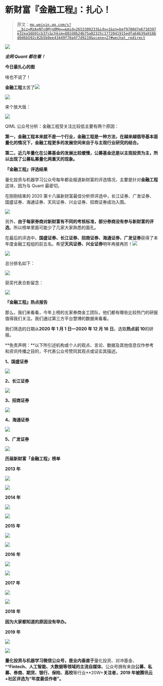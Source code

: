 # 新财富『金融工程』：扎心！

> 原文：[`mp.weixin.qq.com/s?__biz=MzAxNTc0Mjg0Mg==&mid=2653309233&idx=1&sn=bef9780d7e6710397e32ea16b91cb37c&chksm=802d8b24b75a02325c1772041915edfa64b39a918bd0d6b592c82b5b0ee43449f70a4f7d9219&scene=27#wechat_redirect`](http://mp.weixin.qq.com/s?__biz=MzAxNTc0Mjg0Mg==&mid=2653309233&idx=1&sn=bef9780d7e6710397e32ea16b91cb37c&chksm=802d8b24b75a02325c1772041915edfa64b39a918bd0d6b592c82b5b0ee43449f70a4f7d9219&scene=27#wechat_redirect)

![](img/5f7e444cbd0879522a8a640b9a701dd5.png)

***全网 Quant 都在看！***

**今日最扎心的图**

啥也不说了！

**金融工程**太苦了![](img/c5b44ec89c20d9c99de8f3b199b4e11d.png)

![](img/c0cd6796d3e5e29014f18a6a0d1862af.png)

来个放大版：

![](img/ea088ba7ef4fcd8d2662495e8cfe9279.png)

QIML 公众号分析：金融工程受关注比较低主要有两个原因：

**第一，金融工程本来就不是一个行业，金融工程是一种方法，在越来越倡导基本面量化的情况下，金融工程更多的发展空间来自于与主观行业研究的结合。**

**第二，近几年量化在公募基金的发展比较缓慢，公募基金还是以主观投资为主，所以出现了公募私募量化两重天的现象。**

**『金融工程』评选结果**

量化投资与机器学习公众号每年都会报道新财富的评选情况，主要是针对**金融工程**这块，因为与 Quant 最密切。 

在刚刚结束的 2020 第十八届新财富最佳分析师评选中，长江证券、广发证券、国盛证券、海通证券、天风证券、兴业证券、招商证券成功入围。

![](img/bb42319051d61ac2ea3ff3acbc91c7df.png)

另外，**由于每家券商对新财富有不同的考核标准，部分券商没有参与新财富的评选**。所以榜单里面可能少了几家大家熟悉的面孔。 

在最后的评选中，**国盛证券、长江证券、招商证券、海通证券、广发证券**获得了本年度金融工程组的前五名。希望**天风证券、兴业证券**明年再接再厉！![](img/7a965b9455d651aedaa7991c0e66d0ff.png)

![](img/523a6cfc92927d9a1e9358ce7e16b730.png)

总分排名如下：

![](img/35dbefb15be18d887c24b42f75db35b3.png)

获奖代表合影留念： 

![](img/b98f413e1b8f8f62c6f2cdb609f4a27c.png)

**『金融工程』热点报告**

那么，我们来看看，今年上榜的五家券商金工团队，他们都有哪些比较热门的研报值得我们关注。我们通过第三方平台慧博的数据来看看。

我们筛选的日期从**2020 年 1 月 1 日—2020 年 12 月 16 日**。选取**热点前 10**的研报。

**免责声明：**以下所引述机构或个人的观点、言论、数据及其他信息仅作参考和资讯传播之目的，不代表公众号赞同其观点或证实其描述。

**1、国盛证券**

![](img/0744da366c24e25eaaf55225c59a9b06.png)

**2、长江证券**

![](img/ac62d819cd3b8f1b2414f29f26e0841d.png)

**3、**招商证券****

![](img/47d17c5e1c76ee1b2fc9aa79342141cf.png)

******4、海通证券******

**![](img/e924c32b0425146d3c9884930a2da5b9.png)**

******5、广发证券******

**![](img/966a07c4b9684e5ca74ecd96023ff814.png)**

****历届新财富「**金融工程**」榜单****

****2013 年****

**![](img/aa228712f31bd55ec9bc18cbc4d2eab2.png)**

**![](img/ef3620b4cfbdeb514229f4b028eafada.png)**

****2014 年****

**![](img/aa228712f31bd55ec9bc18cbc4d2eab2.png)**

**![](img/c337a97f6abfa88b63e22fe5218df795.png)** 

****2015 年****

**![](img/aa228712f31bd55ec9bc18cbc4d2eab2.png)**

**![](img/2b7ffb0c77d44c8c750e6e752002936c.png)** 

****2016 年****

**![](img/aa228712f31bd55ec9bc18cbc4d2eab2.png)**

**![](img/de08c4fd09b578ae89af5f78702543d7.png)** 

****2017 年****

**![](img/aa228712f31bd55ec9bc18cbc4d2eab2.png)**

**![](img/8b2bccaf92dad195af75abdfa6f9274c.png)** 

****2018 年****

**因为大家都知道的原因没有举办。** 

****2019 年****

**![](img/aa228712f31bd55ec9bc18cbc4d2eab2.png)**

**![](img/7085a89f75255fc5ad517c4d087d7d31.png)** 

**量化投资与机器学习微信公众号，是业内垂直于**量化投资、对冲基金、****Fintech、人工智能、大数据**等领域的**主流自媒体**。公众号拥有来自**公募、私募、券商、期货、银行、保险、高校**等行业**20W+**关注者，2019 年被腾讯云+社区评选为“年度最佳作者”。**